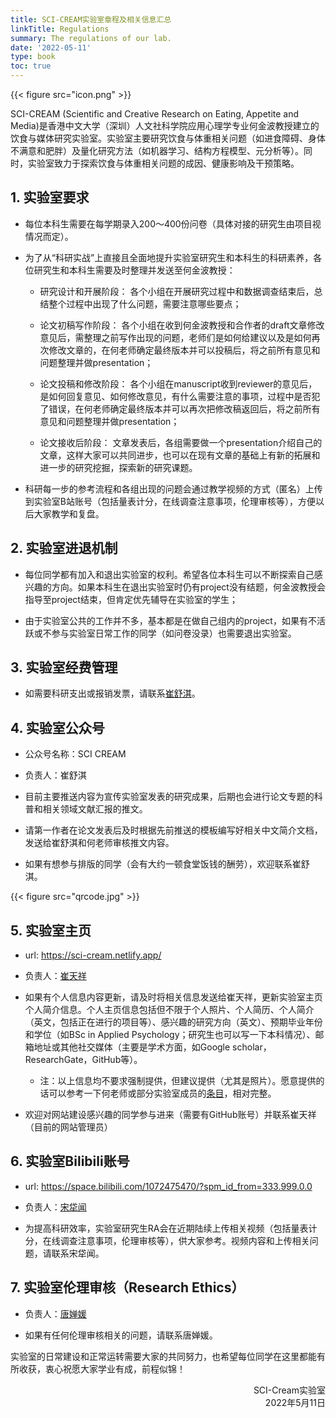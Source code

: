 ```yaml
---
title: SCI-CREAM实验室章程及相关信息汇总
linkTitle: Regulations
summary: The regulations of our lab.
date: '2022-05-11'
type: book
toc: true
---
```


{{< figure src="icon.png" >}}

SCI-CREAM (Scientific and Creative Research on Eating, Appetite and Media)是香港中文大学（深圳）人文社科学院应用心理学专业何金波教授建立的饮食与媒体研究实验室。实验室主要研究饮食与体重相关问题（如进食障碍、身体不满意和肥胖）及量化研究方法（如机器学习、结构方程模型、元分析等）。同时，实验室致力于探索饮食与体重相关问题的成因、健康影响及干预策略。
 

## 1. 实验室要求

  - 每位本科生需要在每学期录入200～400份问卷（具体对接的研究生由项目视情况而定）。
  
  - 为了从“科研实战”上直接且全面地提升实验室研究生和本科生的科研素养，各位研究生和本科生需要及时整理并发送至何金波教授：
  
    - 研究设计和开展阶段： 各个小组在开展研究过程中和数据调查结束后，总结整个过程中出现了什么问题，需要注意哪些要点；
    
    - 论文初稿写作阶段： 各个小组在收到何金波教授和合作者的draft文章修改意见后，需整理之前写作出现的问题，老师们是如何给建议以及是如何再次修改文章的，在何老师确定最终版本并可以投稿后，将之前所有意见和问题整理并做presentation；
    
    - 论文投稿和修改阶段： 各个小组在manuscript收到reviewer的意见后，是如何回复意见、如何修改意见，有什么需要注意的事项，过程中是否犯了错误，在何老师确定最终版本并可以再次把修改稿返回后，将之前所有意见和问题整理并做presentation；
    
    - 论文接收后阶段： 文章发表后，各组需要做一个presentation介绍自己的文章，这样大家可以共同进步，也可以在现有文章的基础上有新的拓展和进一步的研究挖掘，探索新的研究课题。
    
  - 科研每一步的参考流程和各组出现的问题会通过教学视频的方式（匿名）上传到实验室B站账号（包括量表计分，在线调查注意事项，伦理审核等），方便以后大家教学和复盘。

## 2. 实验室进退机制

  - 每位同学都有加入和退出实验室的权利。希望各位本科生可以不断探索自己感兴趣的方向。如果本科生在退出实验室时仍有project没有结题，何金波教授会指导至project结束，但肯定优先辅导在实验室的学生；
  
  - 由于实验室公共的工作并不多，基本都是在做自己组内的project，如果有不活跃或不参与实验室日常工作的同学（如问卷没录）也需要退出实验室。


## 3. 实验室经费管理

  - 如需要科研支出或报销发票，请联系[崔舒淇](https://sci-cream.netlify.app/author/cui-shuqi/)。


## 4. 实验室公众号

  - 公众号名称：SCI CREAM
  
  - 负责人：崔舒淇

  - 目前主要推送内容为宣传实验室发表的研究成果，后期也会进行论文专题的科普和相关领域文献汇报的推文。
  
  - 请第一作者在论文发表后及时根据先前推送的模板编写好相关中文简介文档，发送给崔舒淇和何老师审核推文内容。
  
  - 如果有想参与排版的同学（会有大约一顿食堂饭钱的酬劳），欢迎联系崔舒淇。
 
{{< figure src="qrcode.jpg" >}}

## 5. 实验室主页

  - url: https://sci-cream.netlify.app/

  - 负责人：[崔天祥](https://sci-cream.netlify.app/author/cui-tianxiang/)

  - 如果有个人信息内容更新，请及时将相关信息发送给崔天祥，更新实验室主页个人简介信息。个人主页信息包括但不限于个人照片、个人简历、个人简介（英文，包括正在进行的项目等）、感兴趣的研究方向（英文）、预期毕业年份和学位（如BSc in Applied Psychology；研究生也可以写一下本科情况）、邮箱地址或其他社交媒体（主要是学术方面，如Google scholar，ResearchGate，GitHub等）。
  
    - 注：以上信息均不要求强制提供，但建议提供（尤其是照片）。愿意提供的话可以参考一下何老师或部分实验室成员的[条目](https://sci-cream.netlify.app/people/)，相对完整。
  
  - 欢迎对网站建设感兴趣的同学参与进来（需要有GitHub账号）并联系崔天祥（目前的网站管理员）

## 6. 实验室Bilibili账号

  - url: https://space.bilibili.com/1072475470/?spm_id_from=333.999.0.0

  - 负责人：[宋牮闻](https://sci-cream.netlify.app/author/song-jianwen/)

  - 为提高科研效率，实验室研究生RA会在近期陆续上传相关视频（包括量表计分，在线调查注意事项，伦理审核等），供大家参考。视频内容和上传相关问题，请联系宋牮闻。

## 7. 实验室伦理审核（Research Ethics）
  
  - 负责人：[唐婵媛](https://sci-cream.netlify.app/author/tang-chanyuan/)

  - 如果有任何伦理审核相关的问题，请联系唐婵媛。


实验室的日常建设和正常运转需要大家的共同努力，也希望每位同学在这里都能有所收获，衷心祝愿大家学业有成，前程似锦！


<div align="right">SCI-Cream实验室</div>
<div align="right">2022年5月11日</div>
